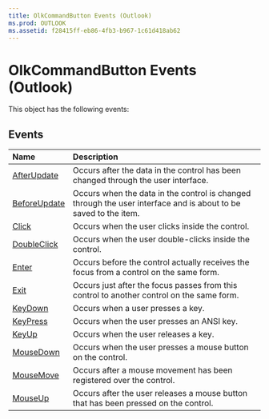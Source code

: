 ```yaml
---
title: OlkCommandButton Events (Outlook)
ms.prod: OUTLOOK
ms.assetid: f28415ff-eb86-4fb3-b967-1c61d418ab62
---
```



# OlkCommandButton Events (Outlook)
This object has the following events:

## Events



|**Name**|**Description**|
|:-----|:-----|
|[AfterUpdate](olkcommandbutton-afterupdate-event-outlook.md)|Occurs after the data in the control has been changed through the user interface.|
|[BeforeUpdate](olkcommandbutton-beforeupdate-event-outlook.md)|Occurs when the data in the control is changed through the user interface and is about to be saved to the item. |
|[Click](olkcommandbutton-click-event-outlook.md)|Occurs when the user clicks inside the control.|
|[DoubleClick](olkcommandbutton-doubleclick-event-outlook.md)|Occurs when the user double-clicks inside the control.|
|[Enter](olkcommandbutton-enter-event-outlook.md)|Occurs before the control actually receives the focus from a control on the same form.|
|[Exit](olkcommandbutton-exit-event-outlook.md)|Occurs just after the focus passes from this control to another control on the same form.|
|[KeyDown](olkcommandbutton-keydown-event-outlook.md)|Occurs when a user presses a key.|
|[KeyPress](olkcommandbutton-keypress-event-outlook.md)|Occurs when the user presses an ANSI key.|
|[KeyUp](olkcommandbutton-keyup-event-outlook.md)|Occurs when the user releases a key.|
|[MouseDown](olkcommandbutton-mousedown-event-outlook.md)|Occurs when the user presses a mouse button on the control.|
|[MouseMove](olkcommandbutton-mousemove-event-outlook.md)|Occurs after a mouse movement has been registered over the control.|
|[MouseUp](olkcommandbutton-mouseup-event-outlook.md)|Occurs after the user releases a mouse button that has been pressed on the control.|

